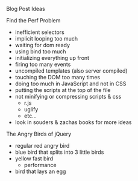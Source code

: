 Blog Post Ideas

Find the Perf Problem
* inefficient selectors
* implicit looping too much
* waiting for dom ready
* using bind too much
* initializing everything up front
* firing too many events
* uncompiled templates (also server compiled)
* touching the DOM too many times
* doing too much in JavaScript and not in CSS
* putting the scripts at the top of the file
* not minifying or compressing scripts & css
	* r.js
	* uglify
	* etc...
* look in souders & zachas books for more ideas

The Angry Birds of jQuery
* regular red angry bird
* blue bird that splits into 3 little birds
* yellow fast bird
	* performance
* bird that lays an egg

